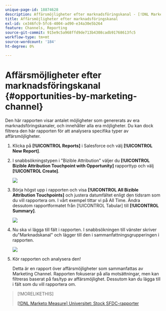 ```yaml
---
unique-page-id: 18874628
description: Affärsmöjligheter efter marknadsföringskanal - [!DNL Marketo Measure]
title: Affärsmöjligheter efter marknadsföringskanal
exl-id: ce346fc9-5fc6-4004-ad90-e34a30e5b264
feature: Channels, Reporting
source-git-commit: 915e9c5a968ffd9de713b4308cadb91768613fc5
workflow-type: tm+mt
source-wordcount: '184'
ht-degree: 0%

---
```


# Affärsmöjligheter efter marknadsföringskanal {#opportunities-by-marketing-channel}

Den här rapporten visar antalet möjligheter som genererats av era marknadsföringskanaler, och innehåller alla era möjligheter. Du kan dock filtrera den här rapporten för att analysera specifika typer av affärsmöjligheter.

1. Klicka på **[!UICONTROL Reports]** i Salesforce och välj **[!UICONTROL New Report]**.

1. I snabbsökningstypen i &quot;Bizible Attribution&quot; väljer du **[!UICONTROL Bizible Attribution Touchpoint with Opportunity]** rapporttyp och välj **[!UICONTROL Create]**.

   ![](assets/1-2.jpg)

1. Börja högst upp i rapporten och visa **[!UICONTROL All Bizible Attribution Touchpoints]** och justera datumfältet enligt den tidsram som du vill rapportera om. I vårt exempel tittar vi på All Time. Ändra dessutom rapportformatet från [!UICONTROL Tabular] till **[!UICONTROL Summary]**.

   ![](assets/2-2.jpg)

1. Nu ska vi lägga till fält i rapporten. I snabbsökningen till vänster skriver du&quot;Marknadskanal&quot; och lägger till den i sammanfattningsgrupperingen i rapporten.

   ![](assets/3-2.jpg)

1. Kör rapporten och analysera den!

   Detta är en rapport över affärsmöjligheter som sammanfattas av Marketing Channel. Rapporten fokuserar på alla motsättningar, men kan filtreras baserat på fas/typ av affärsmöjlighet. Dessutom kan du lägga till i fält som du vill rapportera om.

>[!MORELIKETHIS]
>
>[[!DNL Marketo Measure] Universitet: Stock SFDC-rapporter](https://universityonline.marketo.com/courses/bizible-fundamentals-bizible-102/#/page/5c5cb68dfb384d0c9fb96cc4)
